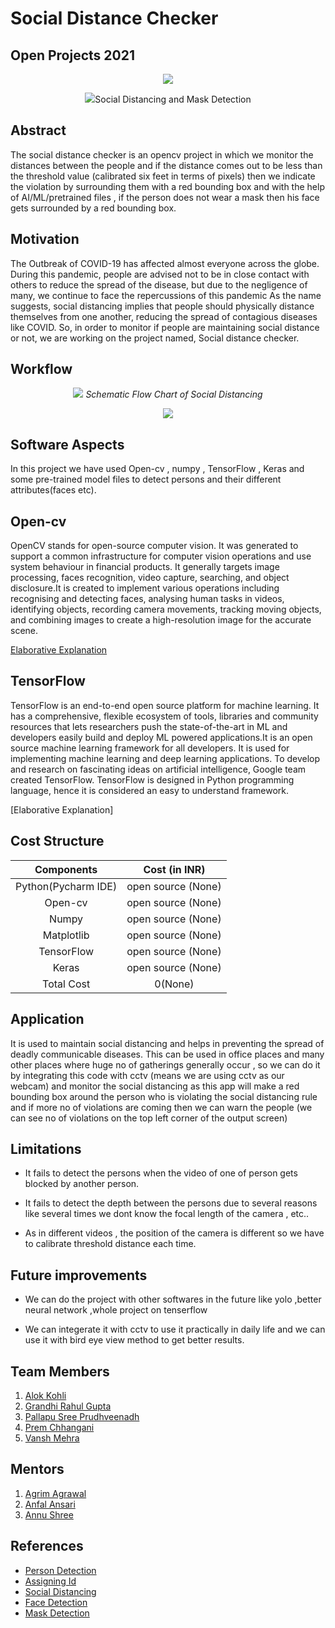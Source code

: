 # Social Distance Checker
## Open Projects 2021


<p align="center">
  <img src="https://user-images.githubusercontent.com/88554453/128603773-dceafea5-7f4f-46a8-8303-98dc23235368.jpg"  
</p>

<p align="center">
  <img src="https://user-images.githubusercontent.com/88554453/128636384-2ba9c53f-07ae-45ca-857b-3f566faee9a0.jpg"  
  <i>Social Distancing and Mask Detection</i>
</p>

<p align="justify">
  <h2>Abstract</h2>
  <p>

The social distance checker is an opencv project in which we monitor the distances between the people and if the distance comes out to be less than the threshold value (calibrated six feet in terms of pixels) then we indicate the violation by surrounding them with a red bounding box and with the help of AI/ML/pretrained files , if the person does not wear a mask then his face gets surrounded by a red bounding box.
</p>

<p align="justify">
  <h2> Motivation</h2>
  <p>

The Outbreak of COVID-19 has affected almost everyone across the globe. During this pandemic, people are 
advised not to be in close contact with others to reduce the spread of the disease, but due to the negligence 
of many, we continue to face the repercussions of this pandemic
As the name suggests, social distancing implies that people should physically distance themselves from 
one another, reducing the spread of contagious diseases like COVID. So, in order to monitor if people are 
maintaining social distance or not, we are working on the project named, Social distance checker. 
</p>

<p align="justify">
  <h2>Workflow</h2>
</p>

<p align="center">
  <img src="https://user-images.githubusercontent.com/88554453/128636506-bd665abb-4ff2-4cb8-b440-d4bf4b883c61.jpg">
  <i>Schematic Flow Chart of Social Distancing</i>
</p>

<p align="center">
  <img src="https://user-images.githubusercontent.com/88554453/128636555-7c809c2d-d570-43d5-9f6a-db60f2b3388b.jpg">
</p> 

<p align="justify">
  <h2>Software Aspects</h2>
  <p>
  In this project we have used Open-cv , numpy , TensorFlow , Keras and some pre-trained model files to detect persons and their different attributes(faces etc).
</p>

<p align="justify">
  <h2>Open-cv</h2>
  <p>
    OpenCV stands for open-source computer vision. It was generated to support a common infrastructure for computer vision operations and use system behaviour in financial products. It generally targets image processing, faces recognition, video capture, searching, and object disclosure.It is created to implement various operations including recognising and detecting faces, analysing human tasks in videos, identifying objects, recording camera movements, tracking moving objects, and combining images to create a high-resolution image for the accurate scene.
</p>

[Elaborative Explanation](https://github.com/rahulgrandhi13579/Social-Distance-Checker/blob/main/src/README.md)

<p align="justify">
  <h2>TensorFlow</h2>
  <p>
    TensorFlow is an end-to-end open source platform for machine learning. It has a comprehensive, flexible ecosystem of tools, libraries and community resources that lets researchers push the state-of-the-art in ML and developers easily build and deploy ML powered applications.It is an open source machine learning framework for all developers. It is used for implementing machine learning and deep learning applications. To develop and research on fascinating ideas on artificial intelligence, Google team created TensorFlow. TensorFlow is designed in Python programming language, hence it is considered an easy to understand framework.

 [Elaborative Explanation]
    
<p align="justify">
  <h2>Cost Structure</h2>
</p>


| Components | Cost (in INR) |
|:----------------------------------:|:------------:|
| Python(Pycharm IDE) | open source (None) |
| Open-cv | open source (None) |
| Numpy | open source (None) |
| Matplotlib | open source (None) |
| TensorFlow | open source (None) |
| Keras | open source (None) |
|Total Cost| 0(None) |


<p align="justify">
  <h2>Application</h2>
  <p>

It is used to maintain social distancing and helps in preventing the spread of deadly communicable diseases. This can be used in office places and many other places where huge no of gatherings generally occur , so we can do it by integrating this code with cctv (means we are using cctv as our webcam) and monitor the social distancing as this app will make a red bounding box around the person who is violating the social distancing rule and if more no of violations are coming then we can warn the people (we can see no of violations on the top left corner of the output screen)
</p>

<p align="justify">
  <h2>Limitations</h2>
  <p>

* It fails to detect the persons when the video of one of person gets blocked by another person. 

* It fails to detect the depth between the persons due to several reasons like several times we dont know the focal length of the camera , etc.. 

* As in different videos , the position of the camera is different so we have to calibrate threshold distance each time.
</p>

<p align="justify">
  <h2>Future improvements</h2>
  <p>

* We can do the project with other softwares
in the future like yolo ,better neural network ,whole 
project on tenserflow 

* We can integerate it with cctv to use it practically in daily life and we can use it with bird eye view method to get better results.
</p>
<h2>Team Members</h2>

<p>
  
1. [Alok Kohli](https://github.com/Alokkohli200)
2. [Grandhi Rahul Gupta](https://github.com/rahulgrandhi13579)               
3. [Pallapu Sree Prudhveenadh](https://github.com/Prudhveenadh)
4. [Prem Chhangani](https://github.com/pppdpp)
5. [Vansh Mehra](https://github.com/vanshmehra)
  
</p>
<h2>Mentors</h2>
<p>
  
1. [Agrim Agrawal](https://github.com/Agrim01)
2. [Anfal Ansari](https://github.com/AnfalAnsari)
3. [Annu Shree](https://github.com/annushree21)

</p>
<h2>References</h2>

<p>
  
- [Person Detection](https://youtu.be/WYPY-49r958)
- [Assigning Id](https://youtu.be/JbNeFMKXybw)
- [Social Distancing](https://youtu.be/L5NrqwVu25M)
- [Face Detection](https://youtu.be/zubZt1sPOTQ)
- [Mask Detection](https://youtu.be/Ax6P93r32KU)

</p>

